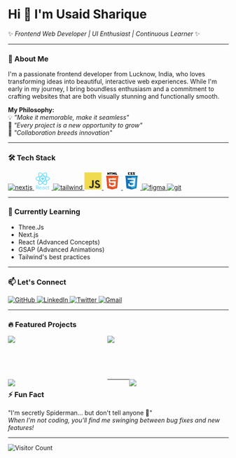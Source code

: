 # Hi 👋 I'm Usaid Sharique
✨ *Frontend Web Developer | UI Enthusiast | Continuous Learner* ✨  

---

### 🚀 About Me

I'm a passionate frontend developer from Lucknow, India, who loves transforming ideas into beautiful, interactive web experiences. While I'm early in my journey, I bring boundless enthusiasm and a commitment to crafting websites that are both visually stunning and functionally smooth.

**My Philosophy:**  
💡 *"Make it memorable, make it seamless"*  
🌱 *"Every project is a new opportunity to grow"*  
🤝 *"Collaboration breeds innovation"*

---

### 🛠️ Tech Stack

<p align="left">
  <a href="https://nextjs.org/" target="_blank" rel="noreferrer">
    <img src="https://cdn.worldvectorlogo.com/logos/nextjs-2.svg" alt="nextjs" width="40" height="40"/>
  </a>
  <a href="https://reactjs.org/" target="_blank" rel="noreferrer">
    <img src="https://raw.githubusercontent.com/devicons/devicon/master/icons/react/react-original-wordmark.svg" alt="react" width="40" height="40"/>
  </a>
  <a href="https://tailwindcss.com/" target="_blank" rel="noreferrer">
    <img src="https://www.vectorlogo.zone/logos/tailwindcss/tailwindcss-icon.svg" alt="tailwind" width="40" height="40"/>
  </a>
  <a href="https://developer.mozilla.org/en-US/docs/Web/JavaScript" target="_blank" rel="noreferrer">
    <img src="https://raw.githubusercontent.com/devicons/devicon/master/icons/javascript/javascript-original.svg" alt="javascript" width="40" height="40"/>
  </a>
  <a href="https://www.w3.org/html/" target="_blank" rel="noreferrer">
    <img src="https://raw.githubusercontent.com/devicons/devicon/master/icons/html5/html5-original-wordmark.svg" alt="html5" width="40" height="40"/>
  </a>
  <a href="https://www.w3schools.com/css/" target="_blank" rel="noreferrer">
    <img src="https://raw.githubusercontent.com/devicons/devicon/master/icons/css3/css3-original-wordmark.svg" alt="css3" width="40" height="40"/>
  </a>
  <a href="https://www.figma.com/" target="_blank" rel="noreferrer">
    <img src="https://www.vectorlogo.zone/logos/figma/figma-icon.svg" alt="figma" width="40" height="40"/>
  </a>
  <a href="https://git-scm.com/" target="_blank" rel="noreferrer">
    <img src="https://www.vectorlogo.zone/logos/git-scm/git-scm-icon.svg" alt="git" width="40" height="40"/>
  </a>
</p>

---

### 🌟 Currently Learning
- Three.Js
- Next.js
- React (Advanced Concepts)
- GSAP (Advanced Animations)
- Tailwind's best practices

---

### 📫 Let's Connect

<p align="left">
  <a href="https://www.github.com/Usaid619" target="_blank" rel="noreferrer">
    <img src="https://img.shields.io/badge/GitHub-100000?style=for-the-badge&logo=github&logoColor=white" alt="GitHub"/>
  </a>
  <a href="https://www.linkedin.com/in/mohd-usaid-58554523b" target="_blank" rel="noreferrer">
    <img src="https://img.shields.io/badge/LinkedIn-0077B5?style=for-the-badge&logo=linkedin&logoColor=white" alt="LinkedIn"/>
  </a>
  <a href="https://www.x.com/Mr_Robot619" target="_blank" rel="noreferrer">
    <img src="https://img.shields.io/badge/Twitter-1DA1F2?style=for-the-badge&logo=twitter&logoColor=white" alt="Twitter"/>
  </a>
  <a href="mailto:mohdu3106@gmail.com" target="_blank" rel="noreferrer">
    <img src="https://img.shields.io/badge/Gmail-D14836?style=for-the-badge&logo=gmail&logoColor=white" alt="Gmail"/>
  </a>
</p>

---

### 🔥 Featured Projects

<div width="100%" align="center">
  <a href="https://www.khwaahish.com/" align="left">
    <img align="left" width="45%" src="https://github-readme-stats.vercel.app/api/pin/?username=Usaid619&repo=Netflix&title_color=22c55e&text_color=ffffff&icon_color=22c55e&bg_color=1c1917&hide_border=true&locale=en" />
  </a>
  <a href="https://github.com/Usaid619/Think" align="left">
    <img align="left" width="45%" src="https://github-readme-stats.vercel.app/api/pin/?username=Usaid619&repo=Think&title_color=22c55e&text_color=ffffff&icon_color=22c55e&bg_color=1c1917&hide_border=true&locale=en" />
  </a>
</div>

<br/><br/><br/><br/><br/>

<div width="100%" align="center">
  <a href="https://github.com/Usaid619/Netflix" align="left">
    <img align="left" width="45%" src="https://github-readme-stats.vercel.app/api/pin/?username=Usaid619&repo=Netflix&title_color=22c55e&text_color=ffffff&icon_color=22c55e&bg_color=1c1917&hide_border=true&locale=en" />
  </a>
  <a href="https://github.com/Usaid619/Spotify1.1" align="right">
    <img align="right" width="45%" src="https://github-readme-stats.vercel.app/api/pin/?username=Usaid619&repo=Spotify1.1&title_color=22c55e&text_color=ffffff&icon_color=22c55e&bg_color=1c1917&hide_border=true&locale=en" />
  </a>
</div>

---

### ⚡ Fun Fact
"I'm secretly Spiderman... but don't tell anyone 🤫"  
*When I'm not coding, you'll find me swinging between bug fixes and new features!*

---

![Visitor Count](https://komarev.com/ghpvc/?username=Usaid619&color=green&style=flat-square)
